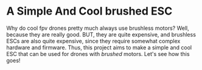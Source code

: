# **A** **S**imple **A**nd **C**ool brushed ESC
Why do cool fpv drones pretty much always use brushless motors? Well, because they are really good. BUT, they are quite expensive, and brushless ESCs are also quite expensive, since they require somewhat complex hardware and firmware. Thus, this project aims to make a simple and cool ESC that can be used for drones with *brushed* motors. Let's see how this goes!


